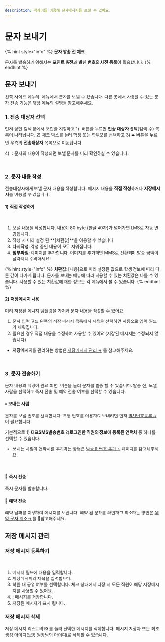 ```yaml
---
description: 맥가이를 이용해 문자메시지를 보낼 수 있어요.
---
```


# 문자 보내기

{% hint style="info" %}
**문자 발송 전 체크**

문자를 발송하기 위해서는 [**포인트 충전**](../get-started/fee/payment-1.md)과 [**발신 번호의 사전 등록**](pre-registration/)이 필요합니다.
{% endhint %}

## 문자 보내기

왼쪽 사이드 메뉴의 <img src="../.gitbook/assets/문자보내기.png" alt="" data-size="line"> 메뉴에서 문자를 보낼 수 있습니다. 다른 곳에서 사용할 수 있는 문자 전송 기능은 해당 메뉴의 설명을 참고해주세요.

### 1. 전송 대상자 선택

먼저 상단 검색 창에서 조건을 지정하고 1) <img src="../.gitbook/assets/btn_검색 (1).png" alt="" data-size="line"> 버튼을 누르면 **전송 대상자 선택**(검색 수) 목록이 나타납니다. 2) 체크 박스를 눌러 학생 또는 학부모를 선택하고 3) ➡️ 버튼을 누르면 우측의 **전송대상자** 목록으로 이동됩니다.

4\) <img src="../.gitbook/assets/btn_미리보기.png" alt="" data-size="line"> : 문자의 내용이 작성되면 보낼 문자를 미리 확인하실 수 있습니다.

<figure><img src="../.gitbook/assets/전송대상자선택.png" alt=""><figcaption></figcaption></figure>

### 2. 문자 내용 작성

전송대상자에게 보낼 문자 내용을 작성합니다. 메시지 내용을 **직접 작성**하거나 **저장메시지**를 이용할 수 있습니다.

#### 1) 직접 작성하기

<figure><img src="../.gitbook/assets/문자보내기_직접작성 (1).png" alt=""><figcaption></figcaption></figure>

1. 보낼 내용을 작성합니다. 내용이 80 byte (한글 40자)가 넘어가면 LMS로 자동 변경됩니다.
2. 작성 시 미리 설정 된 **\[치환값]**을 이용할 수 있습니다
3. **다시작성**: 작성 중인 내용이 모두 지워집니다.&#x20;
4. **첨부파일**: 이미지를 추가합니다. 이미지를 추가하면 MMS로 전환되며 발송 금액이 달라지니 주의하세요!

{% hint style="info" %}
**치환값**: \[내용]으로 미리 설정된 값으로 학생 정보에 따라 다른 값이 나가게 됩니다. 문자를 보내는 메뉴에 따라 사용할 수 있는 치환값은 다를 수 있습니다. 사용할 수 있는 치환값에 대한 정보는 각 메뉴에서 볼 수 있습니다.
{% endhint %}

#### 2) 저장메시지 사용

미리 저장된 메시지 템플릿을 가져와 문자 내용을 작성할 수 있어요.&#x20;

1. 문자 입력 필드 왼쪽의 저장 메시지 목록에서 제목을 선택하면 자동으로 입력 필드가 채워집니다.&#x20;
2. 필요한 경우 직접 내용을 수정하여 사용할 수 있어요 (저장된 메시지는 수정되지 않습니다)

* **저장메시지**를 관리하는 방법은 [저장메시지 관리 →](undefined.md#undefined-6) 를 참고해주세요.

<figure><img src="../.gitbook/assets/저장메시지사용.png" alt=""><figcaption></figcaption></figure>

### 3. 문자 전송하기

문자 내용의 작성이 완료 되면 <img src="../.gitbook/assets/btn_문자보내기.png" alt="" data-size="line"> 버튼을 눌러 문자를 발송 할 수 있습니다. 발송 전, 보낼 사람을 선택하고 즉시 전송 및 예약 전송 여부를 선택할 수 있습니다.

#### ▪️ 보내는 사람

문자를 보낼 번호를 선택합니다. 특정 번호를 이용하여 보내려면 먼저 [발신번호등록→](undefined.md#undefined) 이 필요합니다.

기본적으로 1) **대표SMS발송번호** 2)**로그인한 직원의 정보에 등록된 연락처** 중 하나를 선택할 수 있습니다.&#x20;

* 보내는 사람의 연락처를 추가하는 방법은 [발송용 번호 추가→](add-hp.md#undefined-1) 페이지를 참고해주세요.

<figure><img src="../.gitbook/assets/보내는사람 선택.svg" alt=""><figcaption></figcaption></figure>

#### 🔘 즉시 전송

즉시 문자를 발송합니다.

#### 🔘 예약 전송

예약 날짜를 지정하여 메시지를 보냅니다. 예약 된 문자를 확인하고 취소하는 방법은 [예약 문자 취소→](result.md#undefined-2) 를 참고해주세요.

## 저장 메시지 관리

### 저장 메시지 등록하기

<figure><img src="../.gitbook/assets/저장메시지.png" alt=""><figcaption></figcaption></figure>

1. 메시지 필드에 내용을 입력합니다.&#x20;
2. &#x20;저장메시지의 제목을 입력합니다.
3. 학원 내 공유 여부를 선택합니다. 체크 상태에서 저장 시 모든 직원이 해당 저장메시지를 사용할 수 있어요.
4. <img src="../.gitbook/assets/btn_문자저장.png" alt="" data-size="line">: 메시지를 저장합니다.
5. 저장된 메시지가 표시 됩니다.

### 저장 메시지 삭제

저장 메시지 리스트의 ❎ 를 눌러 선택한 메시지를 삭제합니다. 메시지 저장자 또는 최초 생성 아이디(보통 원장님의 아이디)로 삭제할 수 있습니다.
